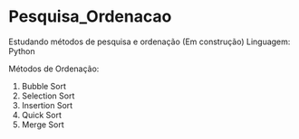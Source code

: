 # Pesquisa_Ordenacao
Estudando métodos de pesquisa e ordenação (Em construção)
Linguagem: Python

Métodos de Ordenação:
1. Bubble Sort
2. Selection Sort
3. Insertion Sort
4. Quick Sort
5. Merge Sort
